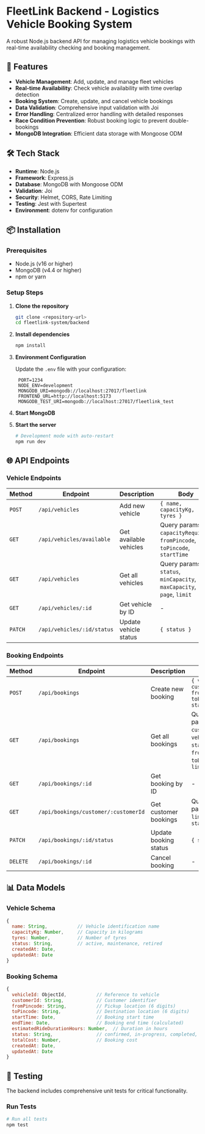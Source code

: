 # FleetLink Backend - Logistics Vehicle Booking System

A robust Node.js backend API for managing logistics vehicle bookings with real-time availability checking and booking management.

## 🚀 Features

- **Vehicle Management**: Add, update, and manage fleet vehicles
- **Real-time Availability**: Check vehicle availability with time overlap detection
- **Booking System**: Create, update, and cancel vehicle bookings
- **Data Validation**: Comprehensive input validation with Joi
- **Error Handling**: Centralized error handling with detailed responses
- **Race Condition Prevention**: Robust booking logic to prevent double-bookings
- **MongoDB Integration**: Efficient data storage with Mongoose ODM

## 🛠️ Tech Stack

- **Runtime**: Node.js
- **Framework**: Express.js
- **Database**: MongoDB with Mongoose ODM
- **Validation**: Joi
- **Security**: Helmet, CORS, Rate Limiting
- **Testing**: Jest with Supertest
- **Environment**: dotenv for configuration

## 📦 Installation

### Prerequisites

- Node.js (v16 or higher)
- MongoDB (v4.4 or higher)
- npm or yarn

### Setup Steps

1. **Clone the repository**
   ```bash
   git clone <repository-url>
   cd fleetlink-system/backend
   ```

2. **Install dependencies**
   ```bash
   npm install
   ```

3. **Environment Configuration**

   Update the `.env` file with your configuration:
   ```env
    PORT=1234
    NODE_ENV=development
    MONGODB_URI=mongodb://localhost:27017/fleetlink
    FRONTEND_URL=http://localhost:5173
    MONGODB_TEST_URI=mongodb://localhost:27017/fleetlink_test

   ```

4. **Start MongoDB**

5. **Start the server**
   ```bash
   # Development mode with auto-restart
   npm run dev
   
## 🌐 API Endpoints

### Vehicle Endpoints

| Method | Endpoint | Description | Body |
|--------|----------|-------------|------|
| `POST` | `/api/vehicles` | Add new vehicle | `{ name, capacityKg, tyres }` |
| `GET` | `/api/vehicles/available` | Get available vehicles | Query params: `capacityRequired`, `fromPincode`, `toPincode`, `startTime` |
| `GET` | `/api/vehicles` | Get all vehicles | Query params: `status`, `minCapacity`, `maxCapacity`, `page`, `limit` |
| `GET` | `/api/vehicles/:id` | Get vehicle by ID | - |
| `PATCH` | `/api/vehicles/:id/status` | Update vehicle status | `{ status }` |

### Booking Endpoints

| Method | Endpoint | Description | Body |
|--------|----------|-------------|------|
| `POST` | `/api/bookings` | Create new booking | `{ vehicleId, customerId, fromPincode, toPincode, startTime }` |
| `GET` | `/api/bookings` | Get all bookings | Query params: `customerId`, `vehicleId`, `status`, `fromDate`, `toDate`, `page`, `limit` |
| `GET` | `/api/bookings/:id` | Get booking by ID | - |
| `GET` | `/api/bookings/customer/:customerId` | Get customer bookings | Query params: `limit`, `status` |
| `PATCH` | `/api/bookings/:id/status` | Update booking status | `{ status }` |
| `DELETE` | `/api/bookings/:id` | Cancel booking | - |


## 📊 Data Models

### Vehicle Schema
```javascript
{
  name: String,           // Vehicle identification name
  capacityKg: Number,     // Capacity in kilograms
  tyres: Number,          // Number of tyres
  status: String,         // active, maintenance, retired
  createdAt: Date,
  updatedAt: Date
}
```

### Booking Schema
```javascript
{
  vehicleId: ObjectId,           // Reference to vehicle
  customerId: String,            // Customer identifier
  fromPincode: String,           // Pickup location (6 digits)
  toPincode: String,             // Destination location (6 digits)
  startTime: Date,               // Booking start time
  endTime: Date,                 // Booking end time (calculated)
  estimatedRideDurationHours: Number,  // Duration in hours
  status: String,                // confirmed, in-progress, completed, cancelled
  totalCost: Number,             // Booking cost
  createdAt: Date,
  updatedAt: Date
}
```

## 🧪 Testing

The backend includes comprehensive unit tests for critical functionality.

### Run Tests
```bash
# Run all tests
npm test

